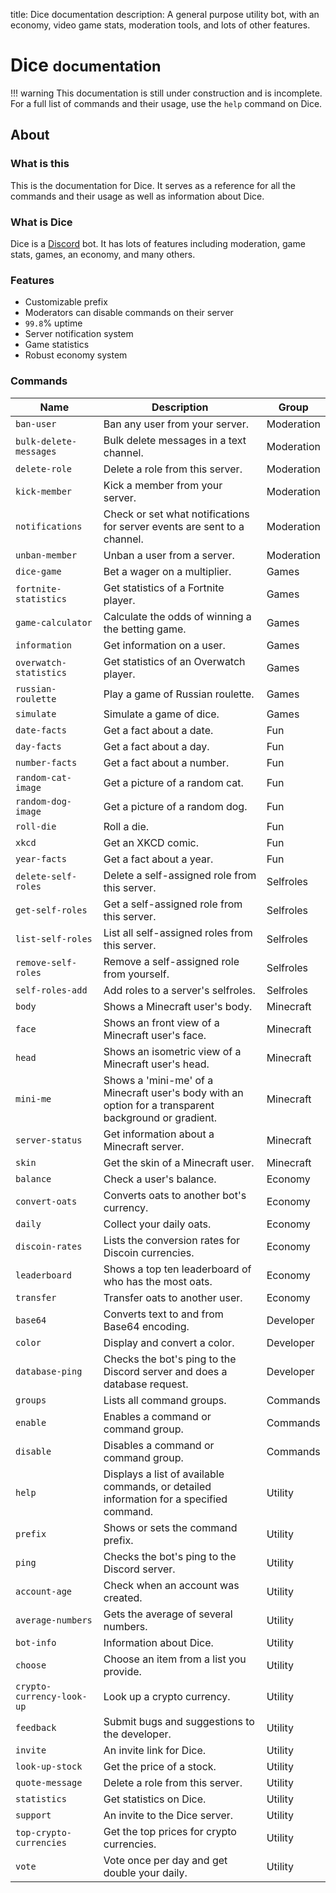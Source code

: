 title: Dice documentation
description: A general purpose utility bot, with an economy, video game stats, moderation tools, and lots of other features.

# Dice <small>documentation</small>

!!! warning
    This documentation is still under construction and is incomplete. For a full list of commands and their usage, use the `help` command on Dice.

## About

### What is this

This is the documentation for Dice. It serves as a reference for all the commands and their usage as well as information about Dice.

### What is Dice

Dice is a [Discord](https://discordapp.com) bot. It has lots of features including moderation, game stats, games, an economy, and many others.

### Features

* Customizable prefix
* Moderators can disable commands on their server
* `99.8`% uptime
* Server notification system
* Game statistics
* Robust economy system

### Commands

| Name                      | Description                                                                                           | Group      |
|---------------------------|-------------------------------------------------------------------------------------------------------|------------|
| `ban-user`                | Ban any user from your server.                                                                        | Moderation |
| `bulk-delete-messages`    | Bulk delete messages in a text channel.                                                               | Moderation |
| `delete-role`             | Delete a role from this server.                                                                       | Moderation |
| `kick-member`             | Kick a member from your server.                                                                       | Moderation |
| `notifications`           | Check or set what notifications for server events are sent to a channel.                              | Moderation |
| `unban-member`            | Unban a user from a server.                                                                           | Moderation |
| `dice-game`               | Bet a wager on a multiplier.                                                                          | Games      |
| `fortnite-statistics`     | Get statistics of a Fortnite player.                                                                  | Games      |
| `game-calculator`         | Calculate the odds of winning a the betting game.                                                     | Games      |
| `information`             | Get information on a user.                                                                            | Games      |
| `overwatch-statistics`    | Get statistics of an Overwatch player.                                                                | Games      |
| `russian-roulette`        | Play a game of Russian roulette.                                                                      | Games      |
| `simulate`                | Simulate a game of dice.                                                                              | Games      |
| `date-facts`              | Get a fact about a date.                                                                              | Fun        |
| `day-facts`               | Get a fact about a day.                                                                               | Fun        |
| `number-facts`            | Get a fact about a number.                                                                            | Fun        |
| `random-cat-image`        | Get a picture of a random cat.                                                                        | Fun        |
| `random-dog-image`        | Get a picture of a random dog.                                                                        | Fun        |
| `roll-die`                | Roll a die.                                                                                           | Fun        |
| `xkcd`                    | Get an XKCD comic.                                                                                    | Fun        |
| `year-facts`              | Get a fact about a year.                                                                              | Fun        |
| `delete-self-roles`       | Delete a self-assigned role from this server.                                                         | Selfroles  |
| `get-self-roles`          | Get a self-assigned role from this server.                                                            | Selfroles  |
| `list-self-roles`         | List all self-assigned roles from this server.                                                        | Selfroles  |
| `remove-self-roles`       | Remove a self-assigned role from yourself.                                                            | Selfroles  |
| `self-roles-add`          | Add roles to a server's selfroles.                                                                    | Selfroles  |
| `body`                    | Shows a Minecraft user's body.                                                                        | Minecraft  |
| `face`                    | Shows an front view of a Minecraft user's face.                                                       | Minecraft  |
| `head`                    | Shows an isometric view of a Minecraft user's head.                                                   | Minecraft  |
| `mini-me`                 | Shows a 'mini-me' of a Minecraft user's body with an option for a transparent background or gradient. | Minecraft  |
| `server-status`           | Get information about a Minecraft server.                                                             | Minecraft  |
| `skin`                    | Get the skin of a Minecraft user.                                                                     | Minecraft  |
| `balance`                 | Check a user's balance.                                                                               | Economy    |
| `convert-oats`            | Converts oats to another bot's currency.                                                              | Economy    |
| `daily`                   | Collect your daily oats.                                                                              | Economy    |
| `discoin-rates`           | Lists the conversion rates for Discoin currencies.                                                    | Economy    |
| `leaderboard`             | Shows a top ten leaderboard of who has the most oats.                                                 | Economy    |
| `transfer`                | Transfer oats to another user.                                                                        | Economy    |
| `base64`                  | Converts text to and from Base64 encoding.                                                            | Developer  |
| `color`                   | Display and convert a color.                                                                          | Developer  |
| `database-ping`           | Checks the bot's ping to the Discord server and does a database request.                              | Developer  |
| `groups`                  | Lists all command groups.                                                                             | Commands   |
| `enable`                  | Enables a command or command group.                                                                   | Commands   |
| `disable`                 | Disables a command or command group.                                                                  | Commands   |
| `help`                    | Displays a list of available commands, or detailed information for a specified command.               | Utility    |
| `prefix`                  | Shows or sets the command prefix.                                                                     | Utility    |
| `ping`                    | Checks the bot's ping to the Discord server.                                                          | Utility    |
| `account-age`             | Check when an account was created.                                                                    | Utility    |
| `average-numbers`         | Gets the average of several numbers.                                                                  | Utility    |
| `bot-info`                | Information about Dice.                                                                              | Utility    |
| `choose`                  | Choose an item from a list you provide.                                                               | Utility    |
| `crypto-currency-look-up` | Look up a crypto currency.                                                                            | Utility    |
| `feedback`                | Submit bugs and suggestions to the developer.                                                         | Utility    |
| `invite`                  | An invite link for Dice.                                                                             | Utility    |
| `look-up-stock`           | Get the price of a stock.                                                                             | Utility    |
| `quote-message`           | Delete a role from this server.                                                                       | Utility    |
| `statistics`              | Get statistics on Dice.                                                                              | Utility    |
| `support`                 | An invite to the Dice server.                                                                        | Utility    |
| `top-crypto-currencies`   | Get the top prices for crypto currencies.                                                             | Utility    |
| `vote`                    | Vote once per day and get double your daily.                                                          | Utility    |
